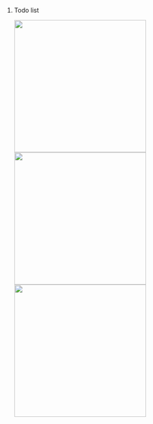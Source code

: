 1. Todo list

    <img style="width: 300px" src="https://b-f6-zpcloud.zdn.vn/1185461269457045269/f7c8fdbdfad03d8e64c1.jpg" />
    <img style="width: 300px" src="https://b-f6-zpcloud.zdn.vn/924033081625669187/b1fea313dc711b2f4260.jpg" />
    <img style="width: 300px" src="https://b-f6-zpcloud.zdn.vn/2284997468921284142/17a415486a2aad74f43b.jpg" />